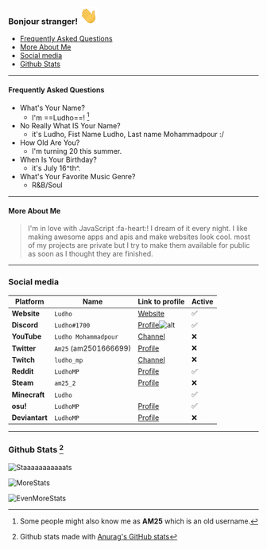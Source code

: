 <!--
Ah hello and welcome to my profile :)
You can do the same for your github profile by creating a repository with the name of your account.
-->
### Bonjour stranger! <img src="assets/Hand.gif" height="35px">

  - [Frequently Asked Questions](#frequently-asked-questions)
  - [More About Me](#more-about-me)
- [Social media](#social-media)
- [Github Stats](#github-stats)

---

#### Frequently Asked Questions

- What's Your Name?
  - I'm ==Ludho==! [^1]
- No Really What IS Your Name?
  - it's Ludho, Fist Name Ludho, Last name Mohammadpour :/
- How Old Are You?
   - I'm turning 20 this summer.
- When Is Your Birthday?
  - it's July 16^th^.
- What's Your Favorite Music Genre?
  - R&B/Soul

---

#### More About Me

> I'm in love with JavaScript :fa-heart:! I dream of it every night. I like making awesome apps and apis and make websites look cool. most of my projects are private but I try to make them available for public as soon as I thought they are finished.

---

### Social media

Platform|Name|Link to profile|Active  
---|---|---|---  
**Website**|`Ludho`|[Website](https://ludho.xyz)|✅
**Discord**|`Ludho#1700`|[Profile](https://discord.com/users/538014645068234753)![alt](https://discord.c99.nl/widget/theme-1/538014645068234753.png)|✅
**YouTube**|`Ludho Mohammadpour`|[Channel](https://www.youtube.com/channel/UCuXZxz4Ej7IQnuU86RfpWOg)|❌
**Twitter**|`Am25` (am2501666699)|[Profile](https://twitter.com/am2501666699)|❌
**Twitch**|`ludho_mp`|[Channel](https://www.twitch.tv/ludho_mp)|❌
**Reddit**|`LudhoMP`|[Profile](https://www.reddit.com/user/LudhoMP)|✅
**Steam**|`am25_2`|[Profile](https://steamcommunity.com/id/Am25_2/)|❌
**Minecraft**|`Ludho`||✅
**osu!**|`LudhoMP`|[Profile](https://osu.ppy.sh/users/15257509)|✅
**Deviantart**|`LudhoMP`|[Profile](https://www.deviantart.com/ludhomp)|❌

---

### Github Stats [^2]

![Staaaaaaaaaaats](https://github-readme-stats.vercel.app/api?username=Luhdo&theme=gruvbox_duo&show_icons=true&include_all_commits=true&count_private=true&theme=react&hide_border=true&bg_color=323540&title_color=5294E2&icon_color=5294E2&text_color=ffffff&count_private=true)  

![MoreStats](https://github-readme-streak-stats.herokuapp.com/?user=Luhdo&theme=gruvbox_duo&background=323540&hide_border=true&ring=5294E2&currStreakLabel=5294E2&sideNums=FFFFFF&currStreakNum=FFFFFF&sideLabels=5294E2&text_color=ffffff&count_private=true)

![EvenMoreStats](https://activity-graph.herokuapp.com/graph?username=Luhdo&custom_title=Luhdo's%20Contribution%20Graph&bg_color=323540&color=5294E2&line=FFFFFF&point=5294E2&hide_border=F84C4C&count_private=true)
  

[^1]: Some people might also know me as **AM25** which is an old username.
[^2]: Github stats made with [Anurag's GitHub stats](https://github.com/anuraghazra/github-readme-stats)
